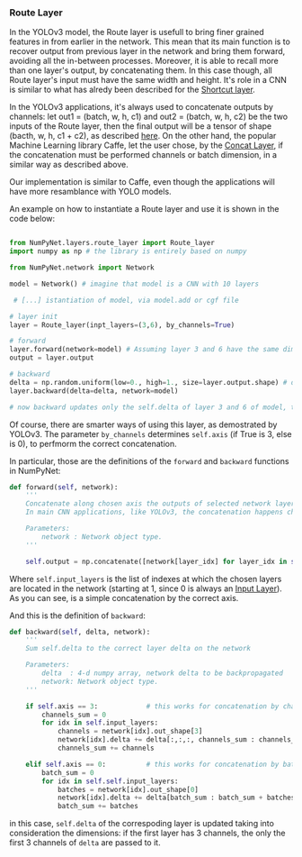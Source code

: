 ### Route Layer

In the YOLOv3 model, the Route layer is usefull to bring finer grained features in from earlier in the network.
This mean that its main function is to recover output from previous layer in the network and bring them forward, avoiding all the in-between processes.
Moreover, it is able to recall more than one layer's output, by concatenating them. In this case though, all Route layer's input must have the same width and height.
It's role in a CNN is similar to what has alredy been described for the [Shortcut layer](./shortcut_layer.md).

In the YOLOv3 applications, it's always used to concatenate outputs by channels: let out1 = (batch, w, h, c1) and out2 = (batch, w, h, c2) be the two inputs of the Route layer, then the final output will be a tensor of shape (bacth, w, h, c1 + c2), as described [here](https://github.com/AlexeyAB/darknet/issues/487).
On the other hand, the popular Machine Learning library Caffe, let the user chose, by the [Concat Layer](https://caffe.berkeleyvision.org/tutorial/layers/concat.html), if the concatenation must be performed channels or batch dimension, in a similar way as described above.

Our implementation is similar to Caffe, even though the applications will have more resamblance with YOLO models.

An example on how to instantiate a Route layer and use it is shown in the code below:

```python

from NumPyNet.layers.route_layer import Route_layer
import numpy as np # the library is entirely based on numpy

from NumPyNet.network import Network

model = Network() # imagine that model is a CNN with 10 layers

 # [...] istantiation of model, via model.add or cgf file

# layer init
layer = Route_layer(inpt_layers=(3,6), by_channels=True)

# forward
layer.forward(network=model) # Assuming layer 3 and 6 have the same dimensios batch, width and height, the output will be (batch, w, h, c1 + c2)
output = layer.output

# backward
delta = np.random.uniform(low=0., high=1., size=layer.output.shape) # delta coming from next layers, ideally
layer.backward(delta=delta, network=model)

# now backward updates only the self.delta of layer 3 and 6 of model, there's no layer.delta, since is not needed
```
Of course, there are smarter ways of using this layer, as demostrated by YOLOv3.
The parameter `by_channels` determines `self.axis` (if True is 3, else is 0), to perfmorm the correct concatenation.

In particular, those are the definitions of the `forward` and `backward` functions in NumPyNet:
```python
def forward(self, network):
	'''
	Concatenate along chosen axis the outputs of selected network layers
	In main CNN applications, like YOLOv3, the concatenation happens channels wise

	Parameters:
		network : Network object type.
	'''

	self.output = np.concatenate([network[layer_idx] for layer_idx in self.input_layers], axis=self.axis)
```

Where `self.input_layers` is the list of indexes at which the chosen layers are located in the network (starting at 1, since 0 is always an [Input Layer](./input_layer.md)). As you can see, is a simple concatenation by the correct axis.


And this is the definition of `backward`:
```python
def backward(self, delta, network):
	'''
	Sum self.delta to the correct layer delta on the network

	Parameters:
		delta  : 4-d numpy array, network delta to be backpropagated
		network: Network object type.
	'''

	if self.axis == 3:            # this works for concatenation by channels axis
		channels_sum = 0
		for idx in self.input_layers:
			channels = network[idx].out_shape[3]
			network[idx].delta += delta[:,:,:, channels_sum : channels_sum + channels]
			channels_sum += channels

	elif self.axis == 0:          # this works for concatenation by batch axis
		batch_sum = 0
		for idx in self.self.input_layers:
			batches = network[idx].out_shape[0]
			network[idx].delta += delta[batch_sum : batch_sum + batches,:,:,:]
			batch_sum += batches
```

in this case, `self.delta` of the correspoding layer is updated taking into consideration the dimensions: if the first layer has 3 channels, the only the first 3 channels of `delta` are passed to it.
